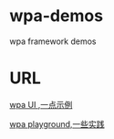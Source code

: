 # wpa-demos
wpa framework demos
# URL
[wpa UI ,一点示例](http://wpa.flatweb.net/demos/usage/ui/ "title")


[wpa playground,一些实践](http://wpa.flatweb.net "title")
